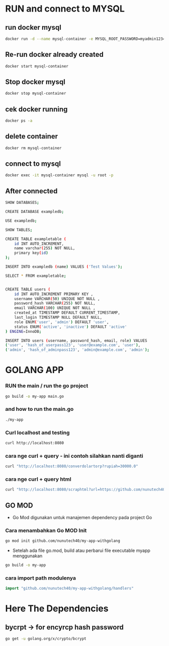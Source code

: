 
# RUN and connect to MYSQL

## run docker mysql
```bash
docker run -d --name mysql-container -e MYSQL_ROOT_PASSWORD=myadmin12345678 -p 3306:3306 -v /Users/nununugraha/Documents/Programming/LearnGo/my-app/mysqldb:/var/lib/mysql mysql
```

## Re-run docker already created
```bash
docker start mysql-container
```

## Stop docker mysql
```bash
docker stop mysql-container
```
## cek docker running
```bash
docker ps -a
```

## delete container 
```bash
docker rm mysql-container
```

## connect to mysql
```bash
docker exec -it mysql-container mysql -u root -p
```

## After connected
```bash
SHOW DATABASES;

CREATE DATABASE exampledb;

USE exampledb;

SHOW TABLES;

CREATE TABLE exampletable (
    id INT AUTO_INCREMENT,
    name varchar(255) NOT NULL,
    primary key(id)
);

INSERT INTO exampledb (name) VALUES ('Test Values');

SELECT * FROM exampletable;


CREATE TABLE users (
    id INT AUTO_INCREMENT PRIMARY KEY ,
    username VARCHAR(50) UNIQUE NOT NULL ,
    password_hash VARCHAR(255) NOT NULL,
    email VARCHAR(100) UNIQUE NOT NULL ,
    created_at TIMESTAMP DEFAULT CURRENT_TIMESTAMP,
    last_login TIMESTAMP NULL DEFAULT NULL,
    role ENUM('user', 'admin') DEFAULT 'user',
    status ENUM('active', 'inactive') DEFAULT 'active'
) ENGINE=InnoDB;

INSERT INTO users (username, password_hash, email, role) VALUES 
('user', 'hash_of_userpass123', 'user@example.com', 'user'),
('admin', 'hash_of_adminpass123', 'admin@example.com', 'admin');


```

# GOLANG APP
### RUN the main / run the go project
```bash
go build -o my-app main.go
```
### and how to run the main.go
```bash
./my-app
```

### Curl localhost and testing
```bash
curl http://localhost:8080
```

### cara nge curl + query - ini contoh silahkan nanti diganti
```bash
curl "http://localhost:8080/converdolartorp?rupiah=30000.0"
```

### cara nge curl + query html
```bash
curl "http://localhost:8080/scraphtml?url=https://github.com/nunutech40/go-scraping"
```

## GO MOD
* Go Mod digunakan untuk manajemen dependency pada project Go

### Cara menambahkan Go MOD Init
```bash
go mod init github.com/nunutech40/my-app-withgolang
```

* Setelah ada file go.mod, build atau perbarui file executable myapp menggunakan
```bash
go build -o my-app
```

### cara import path modulenya
```go
import "github.com/nunutech40/my-app-withgolang/handlers"
```



# Here The Dependencies

## bycrpt -> for encyrcp hash password
```bash
go get -u golang.org/x/crypto/bcrypt
```